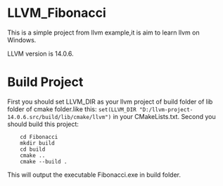# LLVM_Fibonacci

This is a simple project from llvm example,it is aim to learn llvm on Windows.

LLVM version is 14.0.6.


# Build Project

First you should set LLVM_DIR as your llvm project of build folder of lib folder of cmake folder.like this:
    `set(LLVM_DIR "D:/llvm-project-14.0.6.src/build/lib/cmake/llvm")`
in your CMakeLists.txt.
Second you should build this project:
```
    cd Fibonacci
    mkdir build
    cd build
    cmake ..
    cmake --build .
```
This will output the executable Fibonacci.exe in build folder.

